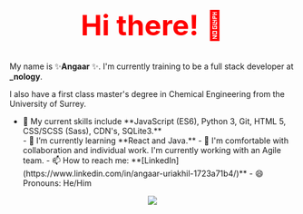 <h1 align="center" style="color:red; font-size:50px;">  Hi there! 👋 </h1> 

My name is ✨**Angaar** ✨. I'm currently training to be a full stack developer at **_nology**. 

I also have a first class master's degree in Chemical Engineering from the University of Surrey. 
<ul> 
<li> 🔭 My current skills include **JavaScript (ES6), Python 3, Git, HTML 5, CSS/SCSS (Sass), CDN's, SQLite3.** </li> 
- 🌱 I’m currently learning **React and Java.** 
- 👯 I'm comfortable with collaboration and individual work. I'm currently working with an Agile team.   
- 📫 How to reach me: **[LinkedIn](https://www.linkedin.com/in/angaar-uriakhil-1723a71b4/)**
- 😄 Pronouns: He/Him
</ul> 

<p align="center">
<a href="https://github.com/anuraghazra/github-readme-stats">
  <img src="https://github-readme-stats.vercel.app/api?username=angaar96&show_icons=true&theme=tokyonight"/>
</a>
</p> 

